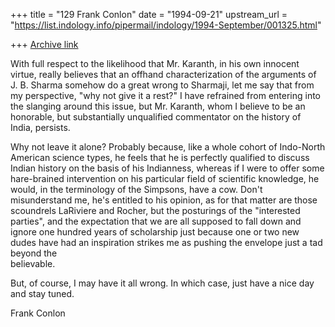 +++
title = "129 Frank Conlon"
date = "1994-09-21"
upstream_url = "https://list.indology.info/pipermail/indology/1994-September/001325.html"

+++
[Archive link](https://list.indology.info/pipermail/indology/1994-September/001325.html)

With full respect to the likelihood that Mr. Karanth, in his own innocent 
virtue, really believes that an offhand characterization of the arguments 
of J. B. Sharma somehow do a great wrong to Sharmaji, let me say that 
from my perspective, "why not give it a rest?"  I have refrained from 
entering into the slanging around this issue, but Mr. Karanth, whom I 
believe to be an honorable, but substantially unqualified commentator on 
the history of India, persists.

Why not leave it alone?  Probably  because, like a whole cohort of 
Indo-North American science types, he feels that he is perfectly 
qualified to discuss Indian history on the basis of his Indianness, 
whereas if I were to offer some hare-brained intervention on his 
particular field of scientific knowledge, he would,  in the terminology 
of the Simpsons, have a cow.   Don't misunderstand me, he's entitled to 
his opinion, as for that matter are those scoundrels LaRiviere and 
Rocher, but the posturings of the "interested parties", and the 
expectation that we are all supposed to fall down and ignore one hundred 
years of scholarship just because one or two new dudes have had an 
inspiration strikes me as pushing the envelope just a tad beyond the  
believable.

But, of course, I may have it all wrong.  In which case, just have a nice 
day and stay tuned.

Frank Conlon







